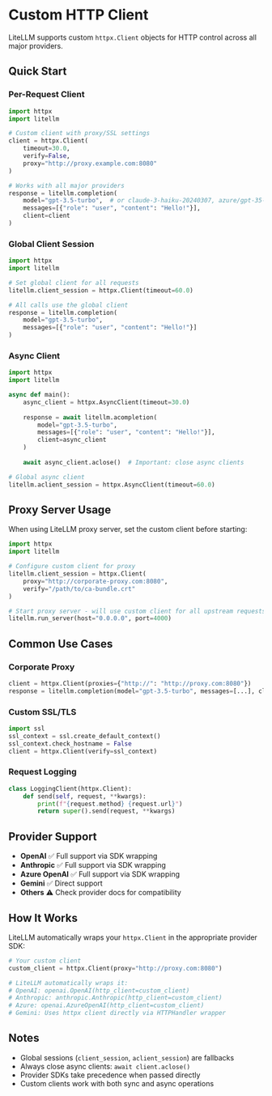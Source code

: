 # Custom HTTP Client

LiteLLM supports custom `httpx.Client` objects for HTTP control across all major providers.

## Quick Start

### Per-Request Client

```python
import httpx
import litellm

# Custom client with proxy/SSL settings
client = httpx.Client(
    timeout=30.0,
    verify=False,
    proxy="http://proxy.example.com:8080"
)

# Works with all major providers
response = litellm.completion(
    model="gpt-3.5-turbo",  # or claude-3-haiku-20240307, azure/gpt-35-turbo
    messages=[{"role": "user", "content": "Hello!"}],
    client=client
)
```

### Global Client Session

```python
import httpx
import litellm

# Set global client for all requests
litellm.client_session = httpx.Client(timeout=60.0)

# All calls use the global client
response = litellm.completion(
    model="gpt-3.5-turbo", 
    messages=[{"role": "user", "content": "Hello!"}]
)
```

### Async Client

```python
import httpx
import litellm

async def main():
    async_client = httpx.AsyncClient(timeout=30.0)
    
    response = await litellm.acompletion(
        model="gpt-3.5-turbo",
        messages=[{"role": "user", "content": "Hello!"}],
        client=async_client
    )
    
    await async_client.aclose()  # Important: close async clients

# Global async client
litellm.aclient_session = httpx.AsyncClient(timeout=60.0)
```

## Proxy Server Usage

When using LiteLLM proxy server, set the custom client before starting:

```python
import httpx
import litellm

# Configure custom client for proxy
litellm.client_session = httpx.Client(
    proxy="http://corporate-proxy.com:8080",
    verify="/path/to/ca-bundle.crt"
)

# Start proxy server - will use custom client for all upstream requests
litellm.run_server(host="0.0.0.0", port=4000)
```

## Common Use Cases

### Corporate Proxy
```python
client = httpx.Client(proxies={"http://": "http://proxy.com:8080"})
response = litellm.completion(model="gpt-3.5-turbo", messages=[...], client=client)
```

### Custom SSL/TLS
```python
import ssl
ssl_context = ssl.create_default_context()
ssl_context.check_hostname = False
client = httpx.Client(verify=ssl_context)
```

### Request Logging
```python
class LoggingClient(httpx.Client):
    def send(self, request, **kwargs):
        print(f"{request.method} {request.url}")
        return super().send(request, **kwargs)
```

## Provider Support

- **OpenAI** ✅ Full support via SDK wrapping
- **Anthropic** ✅ Full support via SDK wrapping
- **Azure OpenAI** ✅ Full support via SDK wrapping
- **Gemini** ✅ Direct support
- **Others** ⚠️ Check provider docs for compatibility

## How It Works

LiteLLM automatically wraps your `httpx.Client` in the appropriate provider SDK:

```python
# Your custom client
custom_client = httpx.Client(proxy="http://proxy.com:8080")

# LiteLLM automatically wraps it:
# OpenAI: openai.OpenAI(http_client=custom_client)
# Anthropic: anthropic.Anthropic(http_client=custom_client)  
# Azure: openai.AzureOpenAI(http_client=custom_client)
# Gemini: Uses httpx client directly via HTTPHandler wrapper
```

## Notes

- Global sessions (`client_session`, `aclient_session`) are fallbacks
- Always close async clients: `await client.aclose()`
- Provider SDKs take precedence when passed directly
- Custom clients work with both sync and async operations 
